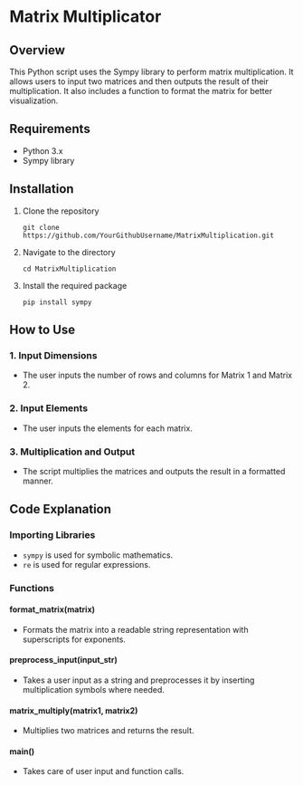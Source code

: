 # Matrix Multiplicator

## Overview
This Python script uses the Sympy library to perform matrix multiplication. It allows users to input two matrices and then outputs the result of their multiplication. It also includes a function to format the matrix for better visualization.

## Requirements
- Python 3.x
- Sympy library

## Installation
1. Clone the repository
    ```
    git clone https://github.com/YourGithubUsername/MatrixMultiplication.git
    ```
2. Navigate to the directory
    ```
    cd MatrixMultiplication
    ```
3. Install the required package
    ```
    pip install sympy
    ```

## How to Use

### 1. Input Dimensions
- The user inputs the number of rows and columns for Matrix 1 and Matrix 2.

### 2. Input Elements
- The user inputs the elements for each matrix.

### 3. Multiplication and Output
- The script multiplies the matrices and outputs the result in a formatted manner.

## Code Explanation

### Importing Libraries
- `sympy` is used for symbolic mathematics.
- `re` is used for regular expressions.

### Functions

#### format_matrix(matrix)
- Formats the matrix into a readable string representation with superscripts for exponents.

#### preprocess_input(input_str)
- Takes a user input as a string and preprocesses it by inserting multiplication symbols where needed.

#### matrix_multiply(matrix1, matrix2)
- Multiplies two matrices and returns the result.

#### main()
- Takes care of user input and function calls.

